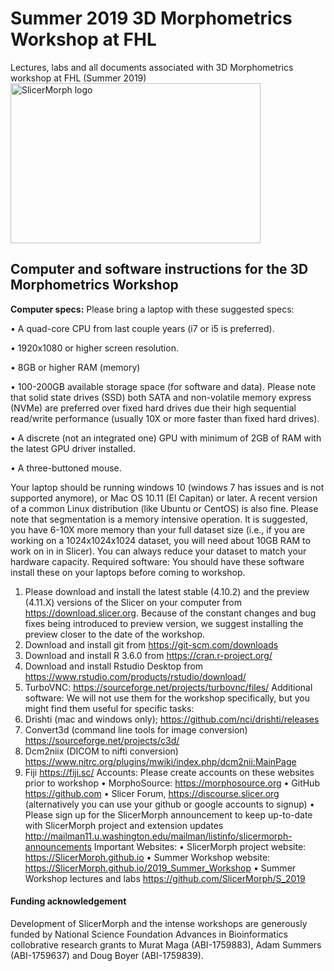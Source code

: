 # Summer 2019 3D Morphometrics Workshop at FHL 
Lectures, labs and all documents associated with 3D Morphometrics workshop at FHL (Summer 2019)
<img alt="SlicerMorph logo" width="400" height="256" src="https://github.com/SlicerMorph/SlicerMorph.github.io/blob/master/SlicerMorph_Logos/SlicerMorph_Final_Logos-V2.jpg">

## Computer and software instructions for the 3D Morphometrics Workshop
**Computer specs:**
Please bring a laptop with these suggested specs:

•	A quad-core CPU from last couple years (i7 or i5 is preferred). 

•	1920x1080 or higher screen resolution.

•	8GB or higher RAM (memory)

•	100-200GB available storage space (for software and data). Please note that solid state drives (SSD) both SATA and non-volatile memory express (NVMe) are preferred over fixed hard drives due their high sequential read/write performance (usually 10X or more faster than fixed hard drives). 

•	 A discrete (not an integrated one) GPU with minimum of 2GB of RAM with the latest GPU driver installed.  

•	A three-buttoned mouse. 

Your laptop should be running windows 10 (windows 7 has issues and is not supported anymore), or Mac OS 10.11 (El Capitan) or later.  A recent version of a common Linux distribution (like Ubuntu or CentOS) is also fine.
Please note that segmentation is a memory intensive operation. It is suggested, you have 6-10X more memory than your full dataset size (i.e., if you are working on a 1024x1024x1024 dataset, you will need about 10GB RAM to work on in in Slicer). You can always reduce your dataset to match your hardware capacity. 
Required software: You should have these software install these on your laptops before coming to workshop.
1.	Please download and install the latest stable (4.10.2) and the preview (4.11.X) versions of the Slicer on your computer from https://download.slicer.org. Because of the constant changes and bug fixes being introduced to preview version, we suggest installing the preview closer to the date of the workshop.
2.	Download and install git from https://git-scm.com/downloads 
3.	Download and install R 3.6.0 from https://cran.r-project.org/
4.	Download and install Rstudio Desktop from https://www.rstudio.com/products/rstudio/download/
5.	TurboVNC: https://sourceforge.net/projects/turbovnc/files/ 
Additional software: We will not use them for the workshop specifically, but you might find them useful for specific tasks:
1.	Drishti (mac and windows only); https://github.com/nci/drishti/releases
2.	Convert3d (command line tools for image conversion) https://sourceforge.net/projects/c3d/
3.	Dcm2niix (DICOM to nifti conversion) https://www.nitrc.org/plugins/mwiki/index.php/dcm2nii:MainPage
4.	Fiji https://fiji.sc/
Accounts: Please create accounts on these websites prior to workshop
•	MorphoSource: https://morphosource.org
•	GitHub https://github.com
•	Slicer Forum, https://discourse.slicer.org (alternatively you can use your github or google accounts to signup)
•	Please sign up for the SlicerMorph announcement to keep up-to-date with SlicerMorph project and extension updates http://mailman11.u.washington.edu/mailman/listinfo/slicermorph-announcements
Important Websites:
•	SlicerMorph project website: https://SlicerMorph.github.io
•	Summer Workshop website: https://SlicerMorph.github.io/2019_Summer_Workshop
•	Summer Workshop lectures and labs https://github.com/SlicerMorph/S_2019









#### Funding acknowledgement
Development of SlicerMorph and the intense workshops are generously funded by National Science Foundation Advances in Bioinformatics collobrative research grants to Murat Maga (ABI-1759883), Adam Summers (ABI-1759637) and Doug Boyer (ABI-1759839). 
